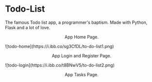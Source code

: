 # Todo-List
The famous Todo list app, a programmer's baptism. Made with Python, Flask and a lot of love.

<p style="text-align:center;">App Home Page.</p>
![todo-home](https://i.ibb.co/sg3CfDL/to-do-list1.png)
<br>
<p style="text-align:center;">App Login and Register Page.</p>
![todo-login](https://i.ibb.co/t8BNwV5/to-do-list2.png)
<br>
<p style="text-align:center;">App Tasks Page.</p
![todo-tasks](https://i.ibb.co/WFJ8QSZ/to-do-list3.png)
<br>
